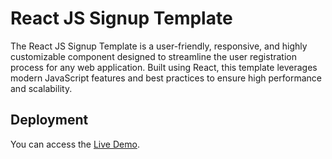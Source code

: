 # React JS Signup Template

The React JS Signup Template is a user-friendly, responsive, and highly customizable component designed to streamline the user registration process for any web application. Built using React, this template leverages modern JavaScript features and best practices to ensure high performance and scalability.

## Deployment

You can access the [Live Demo](https://github.com/AhmedMaherElSaeidi/Signup-template1-reactJS).
